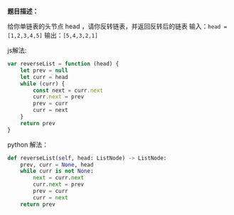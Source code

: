 **题目描述：**

给你单链表的头节点 head ，请你反转链表，并返回反转后的链表
输入：` head = [1,2,3,4,5] `
输出：` [5,4,3,2,1] `

js解法:

```js
var reverseList = function (head) {
    let prev = null
    let curr = head
    while (curr) {
        const next = curr.next
        curr.next = prev
        prev = curr
        curr = next
    }
    return prev
}
```

python 解法：

```python
def reverseList(self, head: ListNode) -> ListNode:
    prev, curr = None, head
    while curr is not None:
        next = curr.next
        curr.next = prev
        prev = curr
        curr = next
    return prev
```